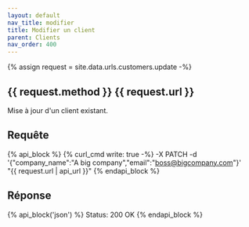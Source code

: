 ```yaml
---
layout: default
nav_title: modifier
title: Modifier un client
parent: Clients
nav_order: 400
---
```

{% assign request = site.data.urls.customers.update -%}
## {{ request.method }} {{ request.url }}

Mise à jour d'un client existant.

## Requête

{% api_block %}
{% curl_cmd write: true -%}
-X PATCH -d '{"company_name":"A big company","email":"boss@bigcompany.com"}' \
"{{ request.url | api_url }}"
{% endapi_block %}

## Réponse

{% api_block('json') %}
  Status: 200 OK
{% endapi_block %}
